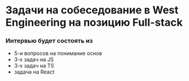 # Задачи на собеседование в West Engineering на позицию Full-stack

### Интервью будет состоять из

- 5-и вопросов на понимание основ
- 3-х задач на JS
- 3-х задач на TS
- задача на React
